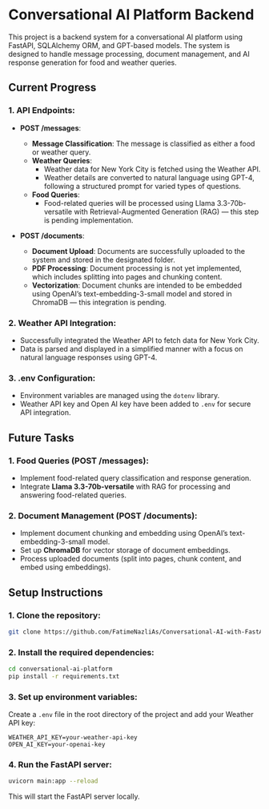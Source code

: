 # Conversational AI Platform Backend

This project is a backend system for a conversational AI platform using FastAPI, SQLAlchemy ORM, and GPT-based models. The system is designed to handle message processing, document management, and AI response generation for food and weather queries.

## Current Progress

### 1. **API Endpoints**:

- **POST /messages**: 
  - **Message Classification**: The message is classified as either a food or weather query.
  - **Weather Queries**: 
    - Weather data for New York City is fetched using the Weather API.
    - Weather details are converted to natural language using GPT-4, following a structured prompt for varied types of questions.
  - **Food Queries**: 
    - Food-related queries will be processed using Llama 3.3-70b-versatile with Retrieval-Augmented Generation (RAG) — this step is pending implementation.

- **POST /documents**:
  - **Document Upload**: Documents are successfully uploaded to the system and stored in the designated folder.
  - **PDF Processing**: Document processing is not yet implemented, which includes splitting into pages and chunking content.
  - **Vectorization**: Document chunks are intended to be embedded using OpenAI’s text-embedding-3-small model and stored in ChromaDB — this integration is pending.

### 2. **Weather API Integration**:
- Successfully integrated the Weather API to fetch data for New York City.
- Data is parsed and displayed in a simplified manner with a focus on natural language responses using GPT-4.

### 3. **.env Configuration**:
- Environment variables are managed using the `dotenv` library.
- Weather API key and Open AI key have been added to `.env` for secure API integration.

## Future Tasks

### 1. **Food Queries (POST /messages)**:
   - Implement food-related query classification and response generation.
   - Integrate **Llama 3.3-70b-versatile** with RAG for processing and answering food-related queries.

### 2. **Document Management (POST /documents)**:
   - Implement document chunking and embedding using OpenAI’s text-embedding-3-small model.
   - Set up **ChromaDB** for vector storage of document embeddings.
   - Process uploaded documents (split into pages, chunk content, and embed using embeddings).

## Setup Instructions

### 1. Clone the repository:
```bash
git clone https://github.com/FatimeNazliAs/Conversational-AI-with-FastAPI

```

### 2. Install the required dependencies:
```bash
cd conversational-ai-platform
pip install -r requirements.txt
```

### 3. Set up environment variables:
Create a `.env` file in the root directory of the project and add your Weather API key:
```text
WEATHER_API_KEY=your-weather-api-key
OPEN_AI_KEY=your-openai-key
```

### 4. Run the FastAPI server:
```bash
uvicorn main:app --reload
```
This will start the FastAPI server locally.


